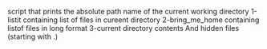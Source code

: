 
script that prints the absolute path name of the current working directory
1-listit containing list of files in cureent directory
2-bring_me_home containing listof files  in long format 
3-current directory contents And hidden files (starting with .)
